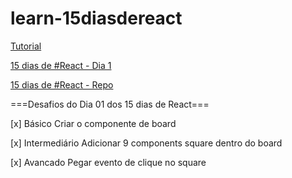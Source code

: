 # learn-15diasdereact

[Tutorial](https://reactjs.org/tutorial/tutorial.html)

[15 dias de #React - Dia 1](https://www.youtube.com/watch?v=qGlWTO5W1Pw)

[15 dias de #React - Repo](https://github.com/CollabCodeTech/15dias-de-react)

===Desafios do Dia 01 dos 15 dias de React===

[x] Básico Criar o componente de board

[x] Intermediário Adicionar 9 components square dentro do board

[x] Avancado Pegar evento de clique no square